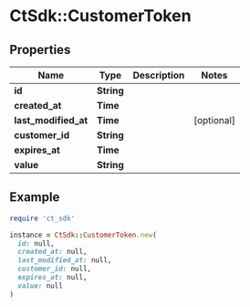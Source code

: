 # CtSdk::CustomerToken

## Properties

| Name | Type | Description | Notes |
| ---- | ---- | ----------- | ----- |
| **id** | **String** |  |  |
| **created_at** | **Time** |  |  |
| **last_modified_at** | **Time** |  | [optional] |
| **customer_id** | **String** |  |  |
| **expires_at** | **Time** |  |  |
| **value** | **String** |  |  |

## Example

```ruby
require 'ct_sdk'

instance = CtSdk::CustomerToken.new(
  id: null,
  created_at: null,
  last_modified_at: null,
  customer_id: null,
  expires_at: null,
  value: null
)
```

